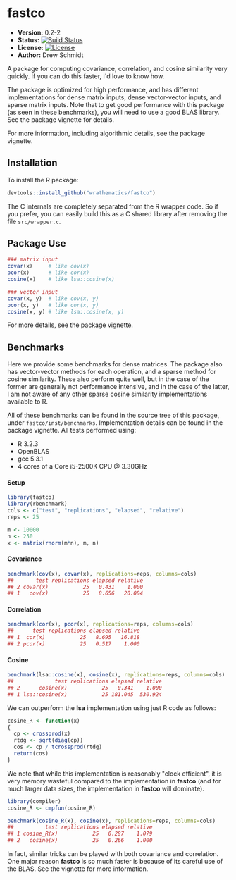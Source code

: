 # fastco

* **Version:** 0.2-2
* **Status:** [![Build Status](https://travis-ci.org/wrathematics/fastco.png)](https://travis-ci.org/wrathematics/fastco)
* **License:** [![License](http://img.shields.io/badge/license-BSD%202--Clause-orange.svg?style=flat)](http://opensource.org/licenses/BSD-2-Clause)
* **Author:** Drew Schmidt


A package for computing covariance, correlation, and cosine similarity very quickly.  If you can do this faster, I'd love to know how.

The package is optimized for high performance, and has different implementations for dense matrix inputs, dense vector-vector inputs, and sparse matrix inputs.  Note that to get good performance with this package (as seen in these benchmarks), you will need to use a good BLAS library.  See the package vignette for details.

For more information, including algorithmic details, see the package vignette.



## Installation

To install the R package:

```r
devtools::install_github("wrathematics/fastco")
```

The C internals are completely separated from the R wrapper code.  So if you prefer, you can easily build this as a C shared library after removing the file `src/wrapper.c`.





## Package Use

```r
### matrix input
covar(x)     # like cov(x)
pcor(x)      # like cor(x)
cosine(x)    # like lsa::cosine(x)

### vector input
covar(x, y)  # like cov(x, y)
pcor(x, y)   # like cor(x, y)
cosine(x, y) # like lsa::cosine(x, y)
```

For more details, see the package vignette.





## Benchmarks

Here we provide some benchmarks for dense matrices.  The package also has vector-vector methods for each operation, and a sparse method for cosine similarity.  These also perform quite well, but in the case of the former are generally not performance intensive, and in the case of the latter, I am not aware of any other sparse cosine similarity implementations available to R.

All of these benchmarks can be found in the source tree of this package, under `fastco/inst/benchmarks`.  Implementation details can be found in the package vignette.  All tests performed using:

* R 3.2.3
* OpenBLAS
* gcc 5.3.1
* 4 cores of a Core i5-2500K CPU @ 3.30GHz

#### Setup

```r
library(fastco)
library(rbenchmark)
cols <- c("test", "replications", "elapsed", "relative")
reps <- 25

m <- 10000
n <- 250
x <- matrix(rnorm(m*n), m, n)
```

#### Covariance

```r
benchmark(cov(x), covar(x), replications=reps, columns=cols)
##       test replications elapsed relative
## 2 covar(x)           25   0.431    1.000
## 1   cov(x)           25   8.656   20.084
```

#### Correlation

```r
benchmark(cor(x), pcor(x), replications=reps, columns=cols)
##      test replications elapsed relative
## 1  cor(x)           25   8.695   16.818
## 2 pcor(x)           25   0.517    1.000
```

#### Cosine

```r
benchmark(lsa::cosine(x), cosine(x), replications=reps, columns=cols)
##             test replications elapsed relative
## 2      cosine(x)           25   0.341    1.000
## 1 lsa::cosine(x)           25 181.045  530.924
```

We can outperform the **lsa** implementation using just R code as follows:

```r
cosine_R <- function(x)
{
  cp <- crossprod(x)
  rtdg <- sqrt(diag(cp))
  cos <- cp / tcrossprod(rtdg)
  return(cos)
}
```

We note that while this implementation is reasonably "clock efficient", it is very memory wasteful compared to the implementation in **fastco** (and for much larger data sizes, the implementation in **fastco** will dominate).

```r
library(compiler)
cosine_R <- cmpfun(cosine_R)

benchmark(cosine_R(x), cosine(x), replications=reps, columns=cols)
##          test replications elapsed relative
## 1 cosine_R(x)           25   0.287    1.079
## 2   cosine(x)           25   0.266    1.000
```

In fact, similar tricks can be played with both covariance and correlation.  One major reason **fastco** is so much faster is because of its careful use of the BLAS.  See the vignette for more information.
